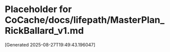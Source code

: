 # Placeholder for CoCache/docs/lifepath/MasterPlan_RickBallard_v1.md

[Generated 2025-08-27T19:49:43.196047]